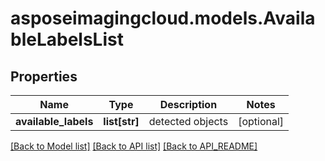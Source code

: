 # asposeimagingcloud.models.AvailableLabelsList

## Properties
Name | Type | Description | Notes
------------ | ------------- | ------------- | -------------
**available_labels** | **list[str]** | detected objects | [optional] 

[[Back to Model list]](API_README.md#documentation-for-models) [[Back to API list]](API_README.md#documentation-for-api-endpoints) [[Back to API_README]](API_README.md)


